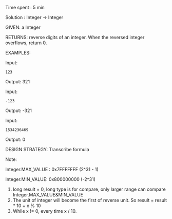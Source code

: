 Time spent : 5 min

Solution : Integer -> Integer	

GIVEN: a Integer

RETURNS: reverse digits of an integer. When the reversed integer overflows, return 0.

EXAMPLES:

Input: 

```
123
```

Output: 321

Input: 

```
-123
```

Output: -321

Input: 

```
1534236469
```

Output: 0

DESIGN STRATEGY: Transcribe formula

Note: 

Integer.MAX_VALUE : 0x7FFFFFFF (2^31 - 1)

Integer.MIN_VALUE: 0x800000000 (-2^31)

1. long result = 0, long type is for compare, only larger range can compare Integer.MAX_VALUE&MIN_VALUE
2. The unit of integer will become the first of reverse unit. So result = result * 10 + x % 10
3. While x != 0, every time x / 10.
